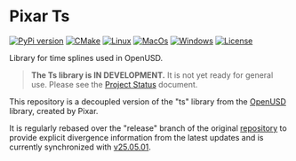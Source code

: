 # Pixar Ts

[![PyPi version](https://img.shields.io/pypi/v/pxr-ts.svg?logo=pypi&label=PyPI&logoColor=gold)](https://pypi.python.org/pypi/pxr-ts)
[![CMake](https://img.shields.io/badge/CMake-3.21...3.31-blue.svg?logo=CMake&logoColor=blue)](https://cmake.org)
[![Linux](https://github.com/untwine/pxr-ts/actions/workflows/linux.yml/badge.svg?branch=main)](https://github.com/untwine/pxr-ts/actions/workflows/linux.yml)
[![MacOs](https://github.com/untwine/pxr-ts/actions/workflows/macos.yml/badge.svg?branch=main)](https://github.com/untwine/pxr-ts/actions/workflows/macos.yml)
[![Windows](https://github.com/untwine/pxr-ts/actions/workflows/windows.yml/badge.svg?branch=main)](https://github.com/untwine/pxr-ts/actions/workflows/windows.yml)
[![License](https://img.shields.io/badge/License-TOST-yellow.svg)](https://github.com/untwine/pxr-ts/blob/main/LICENSE.txt)

Library for time splines used in OpenUSD.

> **The Ts library is IN DEVELOPMENT.**  It is not yet ready for general use.
> Please see the [Project Status](./doxygen/status.md) document.

This repository is a decoupled version of the "ts" library from the
[OpenUSD](https://graphics.pixar.com/usd/release/index.html) library, created
by Pixar.

It is regularly rebased over the "release" branch of the original
[repository](https://github.com/PixarAnimationStudios/OpenUSD) to provide
explicit divergence information from the latest updates and is currently
synchronized with
[v25.05.01](https://github.com/PixarAnimationStudios/OpenUSD/releases/tag/v25.05.01).
